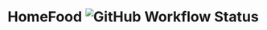 # HomeFood ![GitHub Workflow Status](https://img.shields.io/github/workflow/status/juniorjr22/homefood_backend/maven)
